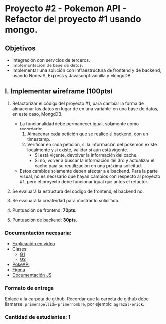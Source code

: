 # Proyecto #2 - Pokemon API - Refactor del proyecto #1 usando mongo.

## **Objetivos**

- Integración con servicios de terceros.
- Implementación de base de datos.
- Implementar una solución con infraestructura de frontend y de backend, usando NodeJS, Express y Javascript vainilla y MongoDB.

## **I. Implementar wireframe (100pts)**

1. Refactorizar el código del proyecto #1, para cambiar la forma de almacenar los datos en lugar de en una variable, en una base de datos, en este caso, MongoDB.
    - La funcionalidad debe permanecer igual, solamente como recorderis:
        1. Almacenar cada petición que se realice al backend, con un timestamp.
        2. Verificar en cada petición, si la información del pokemon existe localmente y si existe, validar si aún está vigente.
            - Si está vigente, devolver la información del cache.
            - Si no, volver a buscar la información del 3ro y actualizar el cache para su reutilización en una próxima solicitud.
    - Estos cambios solamente deben afectar a el backend. Para la parte visual, no es necesario que hayan cambios con respecto al proyecto #1, pero el proyecto debe funcionar igual que antes el refactor.

2. Se evaluará la estructura del código de frontend, el backend no.
3. Se evaluará la creatividad para mostrar lo solicitado.
4. Puntuación de frontend: **70pts.**
5. Puntuación de backend: **30pts.**

### **Documentación necesaria:**

- [Explicación en video](https://drive.google.com/file/d/1WacIN6UYvvLCZifjGxVnwFSSyOmHx6vn/view?usp=sharing)
- Clases:
  - [G1](https://github.com/2022-SEMI-DESIX-G1/clases/tree/main/soluciones)
  - [G2](https://github.com/2022-SEMI-DESIX-G2/clases/tree/master/soluciones)
- [PokeAPI](https://pokeapi.co/)
- [Figma](https://www.figma.com/proto/0tgn9M2qZHkVKJj6Gpz04Z/2022-SEMI-DESIX-PROY1?node-id=3%3A2&scaling=min-zoom&page-id=0%3A1&starting-point-node-id=3%3A2)
- [Documentación JS](https://github.com/peqadev/javascript-desde-cero)

### **Formato de entrega**

Enlace a la carpeta de github. Recordar que la carpeta de github debe llamarse: `primerapellido-primernombre`, por ejemplo: `agrazal-erick`.

### **Cantidad de estudiantes**: 1

